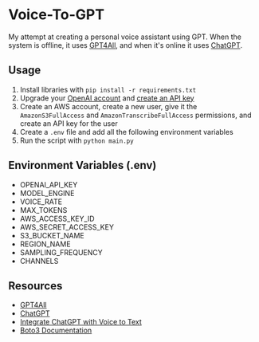 # Voice-To-GPT

My attempt at creating a personal voice assistant using GPT. When the system is offline, it uses [GPT4All](https://github.com/nomic-ai/gpt4all), and when it's online it uses [ChatGPT](https://chat.openai.com/).

## Usage
1. Install libraries with `pip install -r requirements.txt`
2. Upgrade your [OpenAI account](https://openai.com/pricing) and [create an API key](https://platform.openai.com/docs/api-reference/authentication)
3. Create an AWS account, create a new user, give it the `AmazonS3FullAccess` and `AmazonTranscribeFullAccess` permissions, and create an API key for the user
4. Create a `.env` file and add all the following environment variables
5. Run the script with `python main.py`

## Environment Variables (.env)
- OPENAI_API_KEY
- MODEL_ENGINE
- VOICE_RATE
- MAX_TOKENS
- AWS_ACCESS_KEY_ID
- AWS_SECRET_ACCESS_KEY
- S3_BUCKET_NAME
- REGION_NAME
- SAMPLING_FREQUENCY
- CHANNELS

## Resources
- [GPT4All](https://github.com/nomic-ai/gpt4all)
- [ChatGPT](https://chat.openai.com/)
- [Integrate ChatGPT with Voice to Text](https://betterprogramming.pub/how-to-integrate-chatgpt-with-voice-to-text-with-python-40300b8a77d1)
- [Boto3 Documentation](https://boto3.amazonaws.com/v1/documentation/api/latest/index.html)